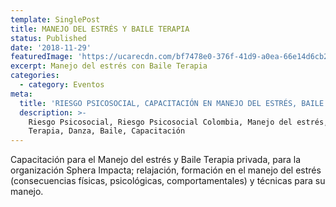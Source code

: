 ```yaml
---
template: SinglePost
title: MANEJO DEL ESTRÉS Y BAILE TERAPIA
status: Published
date: '2018-11-29'
featuredImage: 'https://ucarecdn.com/bf7478e0-376f-41d9-a0ea-66e14d6cb238/'
excerpt: Manejo del estrés con Baile Terapia
categories:
  - category: Eventos
meta:
  title: 'RIESGO PSICOSOCIAL, CAPACITACIÓN EN MANEJO DEL ESTRÉS, BAILE TERAPIA'
  description: >-
    Riesgo Psicosocial, Riesgo Psicosocial Colombia, Manejo del estrés, Baile
    Terapia, Danza, Baile, Capacitación
---
```

Capacitación para el Manejo del estrés y Baile Terapia privada, para la organización Sphera Impacta; relajación, formación en el manejo del estrés (consecuencias físicas, psicológicas, comportamentales) y técnicas para su manejo.